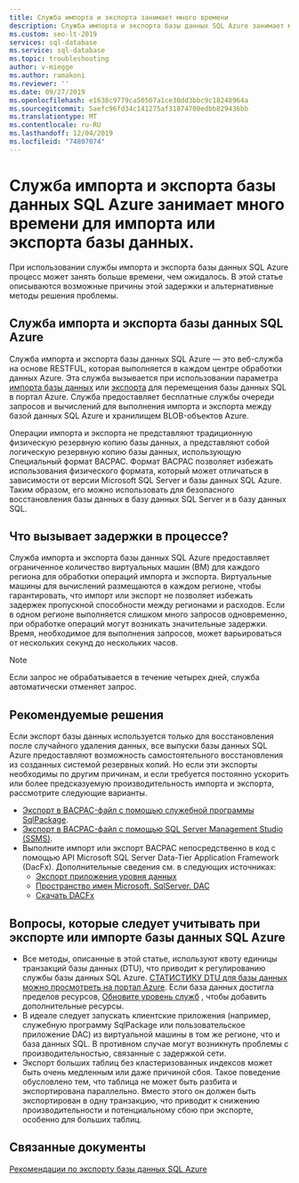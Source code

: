 ```yaml
---
title: Служба импорта и экспорта занимает много времени
description: Служба импорта и экспорта базы данных SQL Azure занимает много времени для импорта или экспорта базы данных.
ms.custom: seo-lt-2019
services: sql-database
ms.service: sql-database
ms.topic: troubleshooting
author: v-miegge
ms.author: ramakoni
ms.reviewer: ''
ms.date: 09/27/2019
ms.openlocfilehash: e1638c9779ca50507a1ce30dd3bbc9c18248964a
ms.sourcegitcommit: 5aefc96fd34c141275af31874700edbb829436bb
ms.translationtype: MT
ms.contentlocale: ru-RU
ms.lasthandoff: 12/04/2019
ms.locfileid: "74807074"
---
```

# <a name="azure-sql-database-importexport-service-takes-a-long-time-to-import-or-export-a-database"></a>Служба импорта и экспорта базы данных SQL Azure занимает много времени для импорта или экспорта базы данных.

При использовании службы импорта и экспорта базы данных SQL Azure процесс может занять больше времени, чем ожидалось. В этой статье описываются возможные причины этой задержки и альтернативные методы решения проблемы.

## <a name="azure-sql-database-importexport-service"></a>Служба импорта и экспорта базы данных SQL Azure

Служба импорта и экспорта базы данных SQL Azure — это веб-служба на основе RESTFUL, которая выполняется в каждом центре обработки данных Azure. Эта служба вызывается при использовании параметра [импорта базы данных](sql-database-import.md#using-azure-portal) или [экспорта](https://docs.microsoft.com/azure/sql-database/sql-database-export#export-to-a-bacpac-file-using-the-azure-portal) для перемещения базы данных SQL в портал Azure. Служба предоставляет бесплатные службы очереди запросов и вычислений для выполнения импорта и экспорта между базой данных SQL Azure и хранилищем BLOB-объектов Azure.

Операции импорта и экспорта не представляют традиционную физическую резервную копию базы данных, а представляют собой логическую резервную копию базы данных, использующую Специальный формат BACPAC. Формат BACPAC позволяет избежать использования физического формата, который может отличаться в зависимости от версии Microsoft SQL Server и базы данных SQL Azure. Таким образом, его можно использовать для безопасного восстановления базы данных в базу данных SQL Server и в базу данных SQL.

## <a name="what-causes-delays-in-the-process"></a>Что вызывает задержки в процессе?

Служба импорта и экспорта базы данных SQL Azure предоставляет ограниченное количество виртуальных машин (ВМ) для каждого региона для обработки операций импорта и экспорта. Виртуальные машины для вычислений размещаются в каждом регионе, чтобы гарантировать, что импорт или экспорт не позволяет избежать задержек пропускной способности между регионами и расходов. Если в одном регионе выполняется слишком много запросов одновременно, при обработке операций могут возникать значительные задержки. Время, необходимое для выполнения запросов, может варьироваться от нескольких секунд до нескольких часов.

> [!NOTE]
> Если запрос не обрабатывается в течение четырех дней, служба автоматически отменяет запрос.

## <a name="recommended-solutions"></a>Рекомендуемые решения

Если экспорт базы данных используется только для восстановления после случайного удаления данных, все выпуски базы данных SQL Azure предоставляют возможность самостоятельного восстановления из созданных системой резервных копий. Но если эти экспорты необходимы по другим причинам, и если требуется постоянно ускорить или более предсказуемую производительность импорта и экспорта, рассмотрите следующие варианты.

* [Экспорт в BACPAC-файл с помощью служебной программы SqlPackage](https://docs.microsoft.com/azure/sql-database/sql-database-export#export-to-a-bacpac-file-using-the-sqlpackage-utility).
* [Экспорт в BACPAC-файл с помощью SQL Server Management Studio (SSMS)](https://docs.microsoft.com/azure/sql-database/sql-database-export#export-to-a-bacpac-file-using-sql-server-management-studio-ssms).
* Выполните импорт или экспорт BACPAC непосредственно в код с помощью API Microsoft SQL Server Data-Tier Application Framework (DacFx). Дополнительные сведения см. в следующих источниках:
  * [Экспорт приложения уровня данных](https://docs.microsoft.com/sql/relational-databases/data-tier-applications/export-a-data-tier-application)
  * [Пространство имен Microsoft. SqlServer. DAC](https://docs.microsoft.com/dotnet/api/microsoft.sqlserver.dac)
  * [Скачать DACFx](https://www.microsoft.com/download/details.aspx?id=55713)

## <a name="things-to-consider-when-you-export-or-import-an-azure-sql-database"></a>Вопросы, которые следует учитывать при экспорте или импорте базы данных SQL Azure

* Все методы, описанные в этой статье, используют квоту единицы транзакций базы данных (DTU), что приводит к регулированию службы базы данных SQL Azure. [СТАТИСТИКУ DTU для базы данных можно просмотреть на портал Azure](https://docs.microsoft.com/azure/sql-database/sql-database-monitor-tune-overview#monitor-database-performance). Если база данных достигла пределов ресурсов, [Обновите уровень служб](https://docs.microsoft.com/azure/sql-database/sql-database-scale-resources) , чтобы добавить дополнительные ресурсы.
* В идеале следует запускать клиентские приложения (например, служебную программу SqlPackage или пользовательское приложение DAC) из виртуальной машины в том же регионе, что и база данных SQL. В противном случае могут возникнуть проблемы с производительностью, связанные с задержкой сети.
* Экспорт больших таблиц без кластеризованных индексов может быть очень медленным или даже причиной сбоя. Такое поведение обусловлено тем, что таблица не может быть разбита и экспортирована параллельно. Вместо этого он должен быть экспортирован в одну транзакцию, что приводит к снижению производительности и потенциальному сбою при экспорте, особенно для больших таблиц.


## <a name="related-documents"></a>Связанные документы

[Рекомендации по экспорту базы данных SQL Azure](https://docs.microsoft.com/azure/sql-database/sql-database-export#considerations-when-exporting-an-azure-sql-database)
